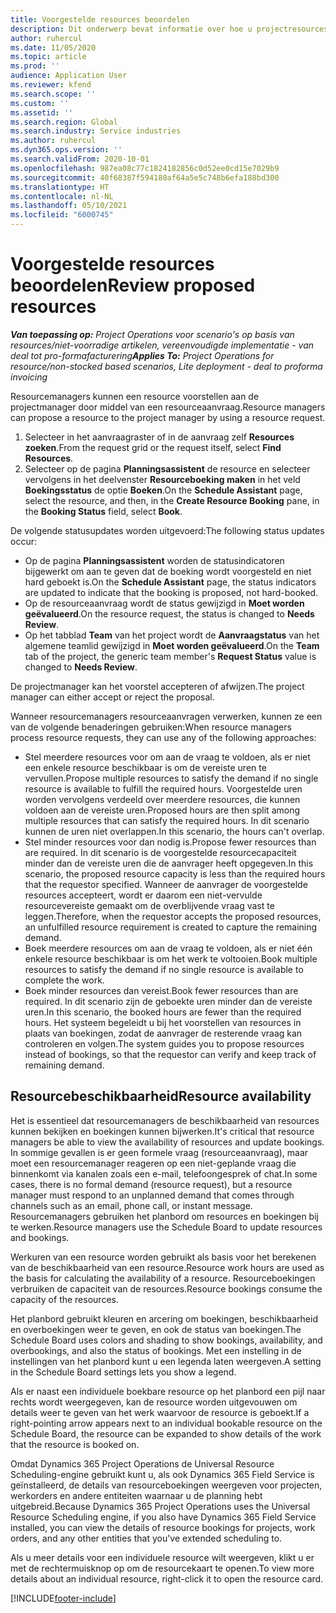 ```yaml
---
title: Voorgestelde resources beoordelen
description: Dit onderwerp bevat informatie over hoe u projectresources kunt voorstellen.
author: ruhercul
ms.date: 11/05/2020
ms.topic: article
ms.prod: ''
audience: Application User
ms.reviewer: kfend
ms.search.scope: ''
ms.custom: ''
ms.assetid: ''
ms.search.region: Global
ms.search.industry: Service industries
ms.author: ruhercul
ms.dyn365.ops.version: ''
ms.search.validFrom: 2020-10-01
ms.openlocfilehash: 987ea08c77c1824182856c0d52ee0cd15e7029b9
ms.sourcegitcommit: 40f68387f594180af64a5e5c748b6efa188bd300
ms.translationtype: HT
ms.contentlocale: nl-NL
ms.lasthandoff: 05/10/2021
ms.locfileid: "6000745"
---
```

# <a name="review-proposed-resources"></a><span data-ttu-id="8b064-103">Voorgestelde resources beoordelen</span><span class="sxs-lookup"><span data-stu-id="8b064-103">Review proposed resources</span></span>

<span data-ttu-id="8b064-104">_**Van toepassing op:** Project Operations voor scenario's op basis van resources/niet-voorradige artikelen, vereenvoudigde implementatie - van deal tot pro-formafacturering_</span><span class="sxs-lookup"><span data-stu-id="8b064-104">_**Applies To:** Project Operations for resource/non-stocked based scenarios, Lite deployment - deal to proforma invoicing_</span></span>

<span data-ttu-id="8b064-105">Resourcemanagers kunnen een resource voorstellen aan de projectmanager door middel van een resourceaanvraag.</span><span class="sxs-lookup"><span data-stu-id="8b064-105">Resource managers can propose a resource to the project manager by using a resource request.</span></span>

1. <span data-ttu-id="8b064-106">Selecteer in het aanvraagraster of in de aanvraag zelf **Resources zoeken**.</span><span class="sxs-lookup"><span data-stu-id="8b064-106">From the request grid or the request itself, select **Find Resources**.</span></span>
2. <span data-ttu-id="8b064-107">Selecteer op de pagina **Planningsassistent** de resource en selecteer vervolgens in het deelvenster **Resourceboeking maken** in het veld **Boekingsstatus** de optie **Boeken**.</span><span class="sxs-lookup"><span data-stu-id="8b064-107">On the **Schedule Assistant** page, select the resource, and then, in the **Create Resource Booking** pane, in the **Booking Status** field, select **Book**.</span></span>

<span data-ttu-id="8b064-108">De volgende statusupdates worden uitgevoerd:</span><span class="sxs-lookup"><span data-stu-id="8b064-108">The following status updates occur:</span></span>

- <span data-ttu-id="8b064-109">Op de pagina **Planningsassistent** worden de statusindicatoren bijgewerkt om aan te geven dat de boeking wordt voorgesteld en niet hard geboekt is.</span><span class="sxs-lookup"><span data-stu-id="8b064-109">On the **Schedule Assistant** page, the status indicators are updated to indicate that the booking is proposed, not hard-booked.</span></span>
- <span data-ttu-id="8b064-110">Op de resourceaanvraag wordt de status gewijzigd in **Moet worden geëvalueerd**.</span><span class="sxs-lookup"><span data-stu-id="8b064-110">On the resource request, the status is changed to **Needs Review**.</span></span>
- <span data-ttu-id="8b064-111">Op het tabblad **Team** van het project wordt de **Aanvraagstatus** van het algemene teamlid gewijzigd in **Moet worden geëvalueerd**.</span><span class="sxs-lookup"><span data-stu-id="8b064-111">On the **Team** tab of the project, the generic team member's **Request Status** value is changed to **Needs Review**.</span></span>

<span data-ttu-id="8b064-112">De projectmanager kan het voorstel accepteren of afwijzen.</span><span class="sxs-lookup"><span data-stu-id="8b064-112">The project manager can either accept or reject the proposal.</span></span>

<span data-ttu-id="8b064-113">Wanneer resourcemanagers resourceaanvragen verwerken, kunnen ze een van de volgende benaderingen gebruiken:</span><span class="sxs-lookup"><span data-stu-id="8b064-113">When resource managers process resource requests, they can use any of the following approaches:</span></span>

- <span data-ttu-id="8b064-114">Stel meerdere resources voor om aan de vraag te voldoen, als er niet een enkele resource beschikbaar is om de vereiste uren te vervullen.</span><span class="sxs-lookup"><span data-stu-id="8b064-114">Propose multiple resources to satisfy the demand if no single resource is available to fulfill the required hours.</span></span> <span data-ttu-id="8b064-115">Voorgestelde uren worden vervolgens verdeeld over meerdere resources, die kunnen voldoen aan de vereiste uren.</span><span class="sxs-lookup"><span data-stu-id="8b064-115">Proposed hours are then split among multiple resources that can satisfy the required hours.</span></span> <span data-ttu-id="8b064-116">In dit scenario kunnen de uren niet overlappen.</span><span class="sxs-lookup"><span data-stu-id="8b064-116">In this scenario, the hours can't overlap.</span></span>
- <span data-ttu-id="8b064-117">Stel minder resources voor dan nodig is.</span><span class="sxs-lookup"><span data-stu-id="8b064-117">Propose fewer resources than are required.</span></span> <span data-ttu-id="8b064-118">In dit scenario is de voorgestelde resourcecapaciteit minder dan de vereiste uren die de aanvrager heeft opgegeven.</span><span class="sxs-lookup"><span data-stu-id="8b064-118">In this scenario, the proposed resource capacity is less than the required hours that the requestor specified.</span></span> <span data-ttu-id="8b064-119">Wanneer de aanvrager de voorgestelde resources accepteert, wordt er daarom een niet-vervulde resourcevereiste gemaakt om de overblijvende vraag vast te leggen.</span><span class="sxs-lookup"><span data-stu-id="8b064-119">Therefore, when the requestor accepts the proposed resources, an unfulfilled resource requirement is created to capture the remaining demand.</span></span>
- <span data-ttu-id="8b064-120">Boek meerdere resources om aan de vraag te voldoen, als er niet één enkele resource beschikbaar is om het werk te voltooien.</span><span class="sxs-lookup"><span data-stu-id="8b064-120">Book multiple resources to satisfy the demand if no single resource is available to complete the work.</span></span>
- <span data-ttu-id="8b064-121">Boek minder resources dan vereist.</span><span class="sxs-lookup"><span data-stu-id="8b064-121">Book fewer resources than are required.</span></span> <span data-ttu-id="8b064-122">In dit scenario zijn de geboekte uren minder dan de vereiste uren.</span><span class="sxs-lookup"><span data-stu-id="8b064-122">In this scenario, the booked hours are fewer than the required hours.</span></span> <span data-ttu-id="8b064-123">Het systeem begeleidt u bij het voorstellen van resources in plaats van boekingen, zodat de aanvrager de resterende vraag kan controleren en volgen.</span><span class="sxs-lookup"><span data-stu-id="8b064-123">The system guides you to propose resources instead of bookings, so that the requestor can verify and keep track of remaining demand.</span></span>

## <a name="resource-availability"></a><span data-ttu-id="8b064-124">Resourcebeschikbaarheid</span><span class="sxs-lookup"><span data-stu-id="8b064-124">Resource availability</span></span>

<span data-ttu-id="8b064-125">Het is essentieel dat resourcemanagers de beschikbaarheid van resources kunnen bekijken en boekingen kunnen bijwerken.</span><span class="sxs-lookup"><span data-stu-id="8b064-125">It's critical that resource managers be able to view the availability of resources and update bookings.</span></span> <span data-ttu-id="8b064-126">In sommige gevallen is er geen formele vraag (resourceaanvraag), maar moet een resourcemanager reageren op een niet-geplande vraag die binnenkomt via kanalen zoals een e-mail, telefoongesprek of chat.</span><span class="sxs-lookup"><span data-stu-id="8b064-126">In some cases, there is no formal demand (resource request), but a resource manager must respond to an unplanned demand that comes through channels such as an email, phone call, or instant message.</span></span> <span data-ttu-id="8b064-127">Resourcemanagers gebruiken het planbord om resources en boekingen bij te werken.</span><span class="sxs-lookup"><span data-stu-id="8b064-127">Resource managers use the Schedule Board to update resources and bookings.</span></span>

<span data-ttu-id="8b064-128">Werkuren van een resource worden gebruikt als basis voor het berekenen van de beschikbaarheid van een resource.</span><span class="sxs-lookup"><span data-stu-id="8b064-128">Resource work hours are used as the basis for calculating the availability of a resource.</span></span> <span data-ttu-id="8b064-129">Resourceboekingen verbruiken de capaciteit van de resources.</span><span class="sxs-lookup"><span data-stu-id="8b064-129">Resource bookings consume the capacity of the resources.</span></span>

<span data-ttu-id="8b064-130">Het planbord gebruikt kleuren en arcering om boekingen, beschikbaarheid en overboekingen weer te geven, en ook de status van boekingen.</span><span class="sxs-lookup"><span data-stu-id="8b064-130">The Schedule Board uses colors and shading to show bookings, availability, and overbookings, and also the status of bookings.</span></span> <span data-ttu-id="8b064-131">Met een instelling in de instellingen van het planbord kunt u een legenda laten weergeven.</span><span class="sxs-lookup"><span data-stu-id="8b064-131">A setting in the Schedule Board settings lets you show a legend.</span></span>

<span data-ttu-id="8b064-132">Als er naast een individuele boekbare resource op het planbord een pijl naar rechts wordt weergegeven, kan de resource worden uitgevouwen om details weer te geven van het werk waarvoor de resource is geboekt.</span><span class="sxs-lookup"><span data-stu-id="8b064-132">If a right-pointing arrow appears next to an individual bookable resource on the Schedule Board, the resource can be expanded to show details of the work that the resource is booked on.</span></span>

<span data-ttu-id="8b064-133">Omdat Dynamics 365 Project Operations de Universal Resource Scheduling-engine gebruikt kunt u, als ook Dynamics 365 Field Service is geïnstalleerd, de details van resourceboekingen weergeven voor projecten, werkorders en andere entiteiten waarnaar u de planning hebt uitgebreid.</span><span class="sxs-lookup"><span data-stu-id="8b064-133">Because Dynamics 365 Project Operations uses the Universal Resource Scheduling engine, if you also have Dynamics 365 Field Service installed, you can view the details of resource bookings for projects, work orders, and any other entities that you've extended scheduling to.</span></span>

<span data-ttu-id="8b064-134">Als u meer details voor een individuele resource wilt weergeven, klikt u er met de rechtermuisknop op om de resourcekaart te openen.</span><span class="sxs-lookup"><span data-stu-id="8b064-134">To view more details about an individual resource, right-click it to open the resource card.</span></span>



[!INCLUDE[footer-include](../includes/footer-banner.md)]